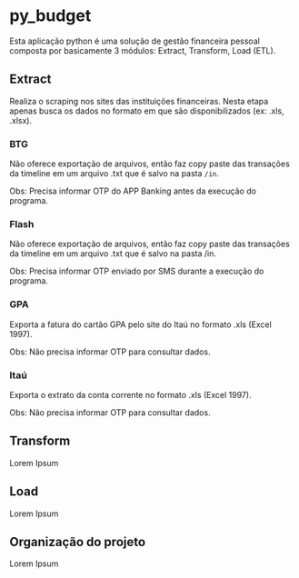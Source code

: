 # py_budget

Esta aplicação python é uma solução de gestão financeira pessoal composta por basicamente 3 módulos: Extract, Transform, Load (ETL).

## Extract

Realiza o scraping nos sites das instituições financeiras. Nesta etapa apenas busca os dados no formato em que são disponibilizados (ex: .xls, .xlsx).

### BTG

Não oferece exportação de arquivos, então faz copy paste das transações da timeline em um arquivo .txt que é salvo na pasta `/in`.

Obs: Precisa informar OTP do APP Banking antes da execução do programa.

### Flash

Não oferece exportação de arquivos, então faz copy paste das transações da timeline em um arquivo .txt que é salvo na pasta /in.

Obs: Precisa informar OTP enviado por SMS durante a execução do programa.

### GPA 

Exporta a fatura do cartão GPA pelo site do Itaú no formato .xls (Excel 1997).

Obs: Não precisa informar OTP para consultar dados.

### Itaú

Exporta o extrato da conta corrente no formato .xls (Excel 1997).

Obs: Não precisa informar OTP para consultar dados.

## Transform

Lorem Ipsum

## Load

Lorem Ipsum

## Organização do projeto

Lorem Ipsum